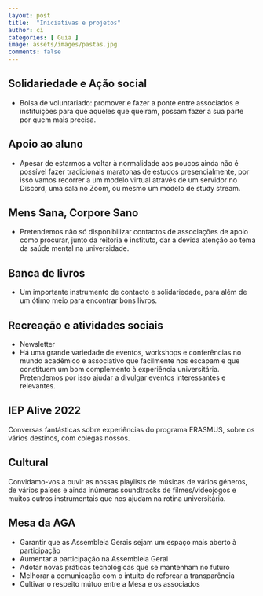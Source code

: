 ```yaml
---
layout: post
title:  "Iniciativas e projetos"
author: ci
categories: [ Guia ]
image: assets/images/pastas.jpg
comments: false
---
```

## Solidariedade e Ação social
- Bolsa de voluntariado: promover e fazer a ponte entre associados e instituições para que aqueles que queiram, possam fazer a sua parte por quem mais precisa.

## Apoio ao aluno
- Apesar de estarmos a voltar à normalidade aos poucos ainda não é possível fazer tradicionais maratonas de estudos presencialmente, por isso vamos recorrer a um modelo virtual através de um servidor no Discord, uma sala no Zoom, ou mesmo um modelo de study stream.

## Mens Sana, Corpore Sano
- Pretendemos não só disponibilizar contactos de associações de apoio como procurar, junto da reitoria e instituto, dar a devida atenção ao tema da saúde mental na universidade.

## Banca de livros
- Um importante instrumento de contacto e solidariedade, para além de um ótimo meio para encontrar bons livros.

## Recreação e atividades sociais
- Newsletter
- Há uma grande variedade de eventos, workshops e conferências no mundo acadêmico e associativo que facilmente nos escapam e que constituem um bom complemento à experiência universitária. Pretendemos por isso ajudar a divulgar eventos interessantes e relevantes.

## IEP Alive 2022
Conversas fantásticas sobre experiências do programa ERASMUS, sobre os vários destinos, com colegas nossos.

## Cultural
Convidamo-vos a ouvir as nossas playlists de músicas de vários géneros, de vários países e ainda inúmeras soundtracks de filmes/videojogos e muitos outros instrumentais que nos ajudam na rotina universitária.

## Mesa da AGA
- Garantir que as Assembleia Gerais sejam um espaço mais aberto à participação
- Aumentar a participação na Assembleia Geral
- Adotar novas práticas tecnológicas que se mantenham no futuro
- Melhorar a comunicação com o intuito de reforçar a transparência
- Cultivar o respeito mútuo entre a Mesa e os associados
